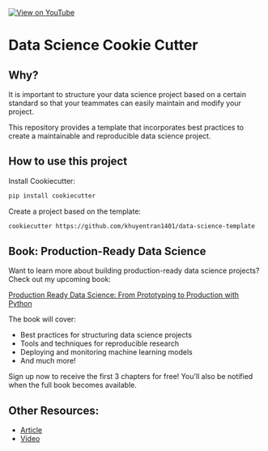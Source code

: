 [![View on YouTube](https://img.shields.io/badge/YouTube-Watch%20on%20Youtube-red?logo=youtube)](https://www.youtube.com/@K21Academy/playlists) 

# Data Science Cookie Cutter

## Why?
It is important to structure your data science project based on a certain standard so that your teammates can easily maintain and modify your project.

This repository provides a template that incorporates best practices to create a maintainable and reproducible data science project.  


## How to use this project

Install Cookiecutter:
```bash
pip install cookiecutter
```

Create a project based on the template:
```bash
cookiecutter https://github.com/khuyentran1401/data-science-template
```

## Book: Production-Ready Data Science

Want to learn more about building production-ready data science projects? Check out my upcoming book:

[Production Ready Data Science: From Prototyping to Production with Python](https://codecut.ai/production-ready-data/?utm_source=github&utm_medium=repository&utm_campaign=data_science_template)

The book will cover:
- Best practices for structuring data science projects
- Tools and techniques for reproducible research 
- Deploying and monitoring machine learning models
- And much more!

Sign up now to receive the first 3 chapters for free! You'll also be notified when the full book becomes available.

## Other Resources:
- [Article](https://codecut.ai/how-to-structure-a-data-science-project-for-readability-and-transparency-2/)
- [Video](https://youtu.be/TzvcPi3nsdw)

